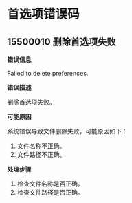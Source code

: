 # 首选项错误码

## 15500010 删除首选项失败
**错误信息**

Failed to delete preferences.

**错误描述**

删除首选项失败。

**可能原因**

系统错误导致文件删除失败，可能原因如下：
1. 文件名称不正确。
2. 文件路径不正确。

**处理步骤**

1. 检查文件名称是否正确。
2. 检查文件路径是否正确。